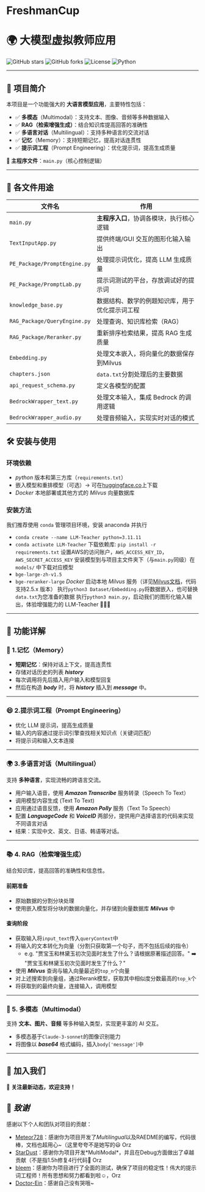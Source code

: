 # FreshmanCup
# 🌍 大模型虚拟教师应用

![GitHub stars](https://img.shields.io/github/stars/Doctor-Ein/SEIEE-Freshmancup?style=social)
![GitHub forks](https://img.shields.io/github/forks/Doctor-Ein/SEIEE-Freshmancup?style=social)
![License](https://img.shields.io/badge/license-MIT-green)
![Python](https://img.shields.io/badge/python-3.10%2B-blue)

<!-- 🚀 **基于Bedrock**，在 **多模态、RAG、多语言对话、记忆、提示词工程** 等方面做了强化微调与提升。 -->

---

## 📖 **项目简介**
本项目是一个功能强大的 **大语言模型应用**，主要特性包括：
- ✅ **多模态**（Multimodal）：支持文本、图像、音频等多种数据输入
- ✅ **RAG（检索增强生成）**：结合知识库提高回答的准确性
- ✅ **多语言对话**（Multilingual）：支持多种语言的交流对话
- ✅ **记忆**（Memory）：支持短期记忆，提高对话连贯性
- ✅ **提示词工程**（Prompt Engineering）：优化提示词，提高生成质量

**📌 主程序文件**：`main.py`（核心控制逻辑）

---

## 📝 **各文件用途**
| 文件名                       | 作用                                           |
| ---------------------------- | ---------------------------------------------- |
| `main.py`                    | **主程序入口**，协调各模块，执行核心逻辑       |
| `TextInputApp.py`            | 提供终端/GUI 交互的图形化输入输出              |
| `PE_Package/PromptEngine.py` | 处理提示词优化，提高 LLM 生成质量              |
| `PE_Package/PromptLab.py`    | 提示词测试的平台，存放调试好的提示词           |
| `knowledge_base.py`          | 数据结构、数学的例题知识库，用于优化提示词工程 |
| `RAG_Package/QueryEngine.py` | 处理查询、知识库检索（RAG）                    |
| `RAG_Package/Reranker.py`    | 重新排序检索结果，提高 RAG 生成质量            |
| `Embedding.py`               | 处理文本嵌入，将向量化的数据保存到Milvus       |
| `chapters.json`              | `data.txt`分割处理后的主要数据                 |
| `api_request_schema.py`      | 定义各模型的配置                               |
| `BedrockWrapper_text.py`     | 处理文本输入，集成 Bedrock 的调用逻辑          |
| `BedrockWrapper_audio.py`    | 处理音频输入，实现实时对话的模式               |


## 🛠 **安装与使用**
### 环境依赖
- *python* 版本和第三方库（`requirements.txt`）
- 嵌入模型和重排模型（可选）-> 可在[huggingface.co](https://huggingface.co)上下载
- *Docker* 本地部署或其他方式的 *Milvus* 向量数据库

### 安装方法
我们推荐使用 `conda` 管理项目环境，安装 anaconda 并执行
- `conda create --name LLM-Teacher python=3.11.11`
- `conda activate LLM-Teacher`
下载依赖库: `pip install -r requirements.txt`
设置AWS的访问账户，`AWS_ACCESS_KEY_ID`，`AWS_SECRET_ACCESS_KEY`
安装模型到与项目主文件夹下（与`main.py`同级）在 `models/` 中下载对应模型
- `bge-large-zh-v1.5`
- `bge-reranker-large`
*Docker* 启动本地 *Milvus* 服务（详见[Milvus文档](https://github.com/milvus-io/milvus)，代码支持2.5.x 版本）
执行`python3 Dataset/Embedding.py`将数据嵌入，也可替换`data.txt`为您准备的数据
执行`python3 main.py`，启动我们的图形化输入输出，体验增强能力的 LLM-Teacher 🎉🎉🎉
---

## 🎯 **功能详解**
### 🧠 1.记忆（Memory）
- **短期记忆**：保持对话上下文，提高连贯性
- 存储对话历史的列表 ***history***
- 每次调用将先后插入用户输入和模型回复
- 然后在构造 ***body*** 时，将 ***history*** 插入到 ***message*** 中。
---

###  :smile: 2.提示词工程（Prompt Engineering）
- 优化 LLM 提示词，提高生成质量
- 输入的内容通过提示词引擎查找相关知识点（关键词匹配）
- 将提示词和输入文本连接

---

### 🌍 3.多语言对话（Multilingual）
支持 **多种语言**，实现流畅的跨语言交流。
- 用户输入语音，使用 ***Amazon Transcribe*** 服务转录（Speech To Text）
- 调用模型内容生成 (Text To Text)
- 应用通过语音反馈，使用 ***Amazon Polly*** 服务（Text To Speech）
- 配置 ***LanguageCode*** 和 ***VoiceID*** 两部分，提供用户选择语言的代码来实现不同语言对话
- 结果：实现中文、英文、日语、韩语等对话。

---

### 📚 4. RAG（检索增强生成）
结合知识库，提高回答的准确性和信息性。
#### 前期准备
- 原始数据的分割分块处理
- 使用嵌入模型将分块的数据向量化，并存储到向量数据库 ***Milvus*** 中

#### 查询阶段
- 获取输入将`input_text`传入`queryContext`中
- 将输入的文本转化为向量（分割只获取第一个句子，而不包括后续的指令）
  - e.g. "贾宝玉和林黛玉初次见面时发生了什么？请根据原著描述回答。" ➡️ "贾宝玉和林黛玉初次见面时发生了什么？"
- 使用 ***Milvus*** 查询与输入向量最近的`top_n`个向量
- 对上述搜索到向量组，通过Rerank模型，获取其中相似度分数最高的`top_k`个
- 将获取到的最终向量，连接输入，调用模型

---

### 🎨 5. 多模态（Multimodal）
支持 **文本、图片、音频** 等多种输入类型，实现更丰富的 AI 交互。
- 多模态基于`Claude-3-sonnet`的图像识别能力
- 将图像以 ***base64*** 格式编码，插入`body['message']`中


---

## 🚀 **加入我们**
📢 **关注最新动态，欢迎支持！**

## 🌟 *致谢*
感谢以下个人和团队对项目的贡献：

- [Meteor728](https://github.com/Meteor728)：感谢你为项目开发了*Multilingual*以及RAEDME的编写，代码很棒，文档也超用心~（这里夸夸不是她写的😃 Orz
- [StarDust](https://github.com/StarDust?)：感谢你为项目开发*MultiModal*，并且在Debug方面做出了卓越贡献（不是指1.5h修复4行代码🤣 Orz
- [bleem](https://github.com/bleem？)：感谢你为项目进行了全面的测试，确保了项目的稳定性！伟大的提示词工程师！所有思想和努力都看到啦☺️，Orz
- [Doctor-Ein](https://github.com/Doctor-Ein)：感谢自己没有哭哦~